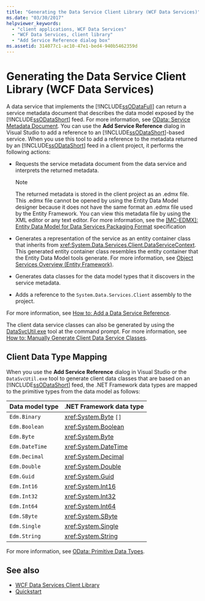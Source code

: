 ```yaml
---
title: "Generating the Data Service Client Library (WCF Data Services)"
ms.date: "03/30/2017"
helpviewer_keywords: 
  - "client applications, WCF Data Services"
  - "WCF Data Services, client library"
  - "Add Service Reference dialog box"
ms.assetid: 314077c1-ac10-47e1-bed4-940b5462359d
---
```

# Generating the Data Service Client Library (WCF Data Services)
A data service that implements the [!INCLUDE[ssODataFull](../../../../includes/ssodatafull-md.md)] can return a service metadata document that describes the data model exposed by the [!INCLUDE[ssODataShort](../../../../includes/ssodatashort-md.md)] feed. For more information, see [OData: Service Metadata Document](https://go.microsoft.com/fwlink/?LinkId=186070). You can use the **Add Service Reference** dialog in Visual Studio to add a reference to an [!INCLUDE[ssODataShort](../../../../includes/ssodatashort-md.md)]-based service. When you use this tool to add a reference to the metadata returned by an [!INCLUDE[ssODataShort](../../../../includes/ssodatashort-md.md)] feed in a client project, it performs the following actions:  
  
- Requests the service metadata document from the data service and interprets the returned metadata.  
  
    > [!NOTE]
    > The returned metadata is stored in the client project as an .edmx file. This .edmx file cannot be opened by using the Entity Data Model designer because it does not have the same format an .edmx file used by the Entity Framework. You can view this metadata file by using the XML editor or any text editor. For more information, see the [\[MC-EDMX\]: Entity Data Model for Data Services Packaging Format](https://go.microsoft.com/fwlink/?LinkID=178833) specification  
  
- Generates a representation of the service as an entity container class that inherits from <xref:System.Data.Services.Client.DataServiceContext>. This generated entity container class resembles the entity container that the Entity Data Model tools generate. For more information, see [Object Services Overview (Entity Framework)](https://docs.microsoft.com/previous-versions/bb386871(v=vs.100)).  
  
- Generates data classes for the data model types that it discovers in the service metadata.  
  
- Adds a reference to the `System.Data.Services.Client` assembly to the project.  
  
 For more information, see [How to: Add a Data Service Reference](how-to-add-a-data-service-reference-wcf-data-services.md).  
  
 The client data service classes can also be generated by using the [DataSvcUtil.exe](wcf-data-service-client-utility-datasvcutil-exe.md) tool at the command prompt. For more information, see [How to: Manually Generate Client Data Service Classes](how-to-manually-generate-client-data-service-classes-wcf-data-services.md).  
  
## Client Data Type Mapping  
 When you use the **Add Service Reference** dialog in Visual Studio or the `DataSvcUtil.exe` tool to generate client data classes that are based on an [!INCLUDE[ssODataShort](../../../../includes/ssodatashort-md.md)] feed, the .NET Framework data types are mapped to the primitive types from the data model as follows:  
  
|Data model type|.NET Framework data type|  
|---------------------|------------------------------|  
|`Edm.Binary`|<xref:System.Byte> `[]`|  
|`Edm.Boolean`|<xref:System.Boolean>|  
|`Edm.Byte`|<xref:System.Byte>|  
|`Edm.DateTime`|<xref:System.DateTime>|  
|`Edm.Decimal`|<xref:System.Decimal>|  
|`Edm.Double`|<xref:System.Double>|  
|`Edm.Guid`|<xref:System.Guid>|  
|`Edm.Int16`|<xref:System.Int16>|  
|`Edm.Int32`|<xref:System.Int32>|  
|`Edm.Int64`|<xref:System.Int64>|  
|`Edm.SByte`|<xref:System.SByte>|  
|`Edm.Single`|<xref:System.Single>|  
|`Edm.String`|<xref:System.String>|  
  
 For more information, see [OData: Primitive Data Types](https://go.microsoft.com/fwlink/?LinkId=186072).  
  
## See also

- [WCF Data Services Client Library](wcf-data-services-client-library.md)
- [Quickstart](quickstart-wcf-data-services.md)
